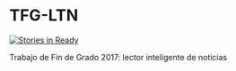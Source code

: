 # TFG-LTN
[![Stories in Ready](https://badge.waffle.io/andjimrio/LTN.svg?label=ready&title=Ready)](http://waffle.io/andjimrio/LTN)

Trabajo de Fin de Grado 2017: lector inteligente de noticias
